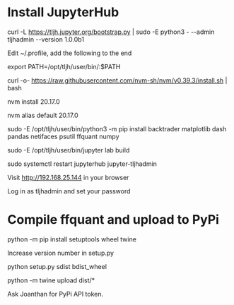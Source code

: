 # Install JupyterHub

curl -L https://tljh.jupyter.org/bootstrap.py | sudo -E python3 - --admin tljhadmin --version 1.0.0b1

Edit ~/.profile, add the following to the end

export PATH=/opt/tljh/user/bin/:$PATH

curl -o- https://raw.githubusercontent.com/nvm-sh/nvm/v0.39.3/install.sh | bash

nvm install 20.17.0

nvm alias default 20.17.0

sudo -E /opt/tljh/user/bin/python3 -m pip install backtrader matplotlib dash pandas netifaces psutil ffquant numpy

sudo -E /opt/tljh/user/bin/jupyter lab build

sudo systemctl restart jupyterhub jupyter-tljhadmin

Visit http://192.168.25.144 in your browser

Log in as tljhadmin and set your password

# Compile ffquant and upload to PyPi
python -m pip install setuptools wheel twine

Increase version number in setup.py

python setup.py sdist bdist_wheel

python -m twine upload dist/*

Ask Joanthan for PyPi API token.